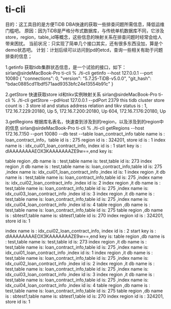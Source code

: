 # ti-cli
目的：这工具目的是方便TiDB DBA快速的获取一些排查问题所需信息，降低运维门槛吧。
原因：因为TiDB是严格分布式数据库，与传统单机数据库不同，它涉及store，region，table_id等概念，这些信息的映射关系在排查问题时经常会给人带来困扰。
当前状况：只实现了简单几个接口其实，还有很多东西没加，算是个demo状态吧。
计划：计划后续可以访问到pd的etcd，查询一些相关有助于问题排查的信息；

1.getinfo
获取tidb集群状态信息，是一个试验的接口，如下：
sirlan@sirdeMacBook-Pro ti-cli % ./ti-cli getinfo --host 127.0.0.1  --port 10080                                {
    "connections": 0,
    "version": "5.7.25-TiDB-v5.0.0",
    "git_hash": "bdac0885cd11bdf571aad9353bfc24e13554b91c"
}

2.getStore
快速获取store id和tikv实例映射关系
sirlan@sirdeMacBook-Pro ti-cli % ./ti-cli getStore --pdHost 127.0.0.1 --pdPort 2379 
this tidb cluster store count is :  3
store id and status address relation and tikv status is :
1, 172.16.7.229:20180, Up 
5, 172.16.7.200:20180, Up 
604, 172.16.7.176:20180, Up 

3.getRegions
根据库名表名，快速查到涉及到的region，以及涉及到的region中的信息
sirlan@sirdeMacBook-Pro ti-cli % ./ti-cli getRegions --host 172.16.7.150 --port 10080 --db test --table loan_contract_info
table name is : loan_contract_info，table id is : 275 
region id is : 324201, store id is : 1 
index name is : idx_cui01_loan_contract_info, index id is : 1 
start key is : dIAAAAAAAAEOX3KAAAAAAAZE9w==,end key is: <nil> 

table region ,db name is : test,table name is: test,table id is: 273 
index region ,it db name is : test,table name is: loan_contract_info,table id is: 275 ,index name is: idx_cui01_loan_contract_info ,index id is: 1 
index region ,it db name is : test,table name is: loan_contract_info,table id is: 275 ,index name is: idx_cui02_loan_contract_info ,index id is: 2 
index region ,it db name is : test,table name is: loan_contract_info,table id is: 275 ,index name is: idx_cui03_loan_contract_info ,index id is: 3 
index region ,it db name is : test,table name is: loan_contract_info,table id is: 275 ,index name is: idx_cui04_loan_contract_info ,index id is: 4 
table region ,db name is : test,table name is: loan_contract_info,table id is: 275 
table region ,db name is : sbtest1,table name is: sbtest1,table id is: 270 
index region id is : 324201, store id is: 1 

index name is : idx_cui02_loan_contract_info, index id is : 2 
start key is : dIAAAAAAAAEOX3KAAAAAAAZE9w==,end key is: <nil> 
table region ,db name is : test,table name is: test,table id is: 273 
index region ,it db name is : test,table name is: loan_contract_info,table id is: 275 ,index name is: idx_cui01_loan_contract_info ,index id is: 1 
index region ,it db name is : test,table name is: loan_contract_info,table id is: 275 ,index name is: idx_cui02_loan_contract_info ,index id is: 2 
index region ,it db name is : test,table name is: loan_contract_info,table id is: 275 ,index name is: idx_cui03_loan_contract_info ,index id is: 3 
index region ,it db name is : test,table name is: loan_contract_info,table id is: 275 ,index name is: idx_cui04_loan_contract_info ,index id is: 4 
table region ,db name is : test,table name is: loan_contract_info,table id is: 275 
table region ,db name is : sbtest1,table name is: sbtest1,table id is: 270 
index region id is : 324201, store id is: 1 

